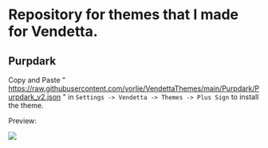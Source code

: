 # Repository for themes that I made for Vendetta.

## Purpdark
Copy and Paste " https://raw.githubusercontent.com/vorlie/VendettaThemes/main/Purpdark/Purpdark_v2.json " in `Settings -> Vendetta -> Themes -> Plus Sign` to install the theme.

Preview:

![](https://us-east-1.tixte.net/uploads/cdn.vorlie.pl/purpdark_preview.jpg)